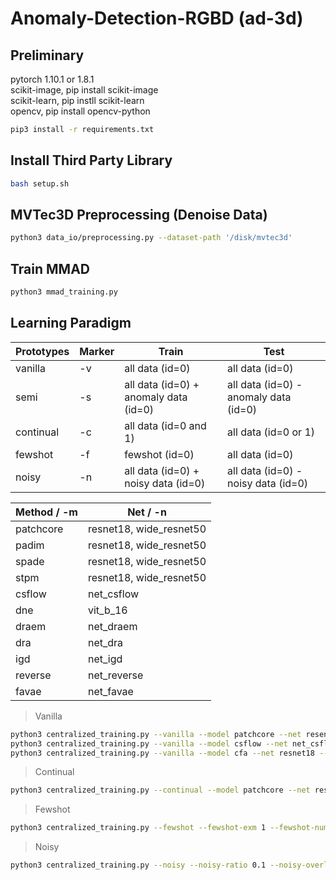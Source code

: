 # Anomaly-Detection-RGBD (ad-3d)
## Preliminary  

pytorch 1.10.1 or 1.8.1\
scikit-image, pip install scikit-image\
scikit-learn, pip instll scikit-learn\
opencv, pip install opencv-python

```bash
pip3 install -r requirements.txt
```

## Install Third Party Library
```bash
bash setup.sh
```

## MVTec3D Preprocessing (Denoise Data)
```bash
python3 data_io/preprocessing.py --dataset-path '/disk/mvtec3d'
```

## Train MMAD
```bash
python3 mmad_training.py
```

## Learning Paradigm
| Prototypes | Marker | Train | Test |
| ------ | ---| -------|------ |
| vanilla | -v |all data (id=0) | all data (id=0) |
| semi | -s | all data (id=0) + anomaly data (id=0) | all data (id=0) - anomaly data (id=0)|
| continual | -c| all data (id=0 and 1)| all data (id=0 or 1)|
| fewshot | -f | fewshot (id=0) | all data (id=0) |
| noisy | -n | all data (id=0) + noisy data (id=0) | all data (id=0) - noisy data (id=0)|


| Method / -m | Net / -n |
| ------ | ------ |
| patchcore  | resnet18, wide_resnet50 |
| padim  | resnet18, wide_resnet50 |
| spade  | resnet18, wide_resnet50 |
| stpm  | resnet18, wide_resnet50 |
| csflow | net_csflow |
| dne | vit_b_16 |
| draem | net_draem |
| dra | net_dra |
| igd | net_igd |
| reverse | net_reverse |
| favae | net_favae |



> Vanilla
```bash
python3 centralized_training.py --vanilla --model patchcore --net resent18 --dataset mvtec2d --train-task-id 0 --valid-task-id 0 --coreset-sampling-ratio 0.001 -g 1
python3 centralized_training.py --vanilla --model csflow --net net_csflow --dataset mvtec2d --train-task-id 11 --valid-task-id 11 -g 1
python3 centralized_training.py --vanilla --model cfa --net resnet18 --dataset mvtec2d --train-task-id 11 --valid-task-id 11 --coreset-sampling-ratio 0.001 -g 7

```

> Continual
```bash
python3 centralized_training.py --continual --model patchcore --net resent18 --dataset mvtec2d --train-task-id 0 1 --valid-task-id 0 1 --coreset-sampling-ratio 0.001 -g 1
```

> Fewshot
```bash
python3 centralized_training.py --fewshot --fewshot-exm 1 --fewshot-num-dg 4 --model patchcore --net resent18 --dataset mvtec2d --train-task-id 0 --valid-task-id 0 --coreset-sampling-ratio 1 -g 1
```

> Noisy
```bash
python3 centralized_training.py --noisy --noisy-ratio 0.1 --noisy-overlap --model patchcore --net resent18 --dataset mvtec2d --train-task-id 0 --valid-task-id 1 --coreset-sampling-ratio 0.001 -g 1
```



